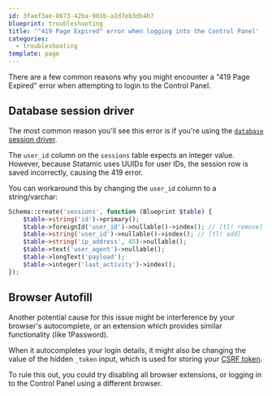 ```yaml
---
id: 3faef3ae-8673-42ba-901b-a1d7eb3db4b7
blueprint: troubleshooting
title: '"419 Page Expired" error when logging into the Control Panel'
categories:
  - troubleshooting
template: page
---
```

There are a few common reasons why you might encounter a "419 Page Expired" error when attempting to login to the Control Panel.

## Database session driver
The most common reason you'll see this error is if you're using the [`database` session driver](https://laravel.com/docs/session#database).

The `user_id` column on the `sessions` table expects an integer value. However, because Statamic uses UUIDs for user IDs, the session row is saved incorrectly, causing the 419 error.

You can workaround this by changing the `user_id` column to a string/varchar:

```php
Schema::create('sessions', function (Blueprint $table) {
    $table->string('id')->primary();
    $table->foreignId('user_id')->nullable()->index(); // [tl! remove]
    $table->string('user_id')->nullable()->index(); // [tl! add]
    $table->string('ip_address', 45)->nullable();
    $table->text('user_agent')->nullable();
    $table->longText('payload');
    $table->integer('last_activity')->index();
});
```

## Browser Autofill
Another potential cause for this issue might be interference by your browser's autocomplete, or an extension which provides similar functionality (like 1Password).

When it autocompletes your login details, it might also be changing the value of the hidden `_token` input, which is used for storing your [CSRF token](https://laravel.com/docs/master/csrf#main-content).

To rule this out, you could try disabling all browser extensions, or logging in to the Control Panel using a different browser.
